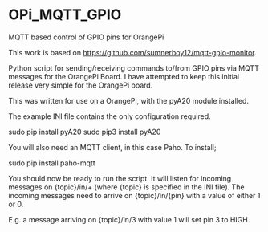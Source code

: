 # OPi_MQTT_GPIO
MQTT based control of GPIO pins for OrangePi

This work is based on https://github.com/sumnerboy12/mqtt-gpio-monitor. 

Python script for sending/receiving commands to/from GPIO pins via MQTT messages for the OrangePi Board. I have attempted to keep this initial release very simple for the OrangePi board.

This was written for use on a OrangePi, with the pyA20 module installed. 

The example INI file contains the only configuration required. 

sudo pip install pyA20
sudo pip3 install pyA20

You will also need an MQTT client, in this case Paho. To install;

sudo pip install paho-mqtt

You should now be ready to run the script. It will listen for incoming messages on 
{topic}/in/+ (where {topic} is specified in the INI file). 
The incoming messages need to arrive on {topic}/in/{pin} with a value of either 1 or 0.

E.g. a message arriving on {topic}/in/3 with value 1 will set pin 3 to HIGH.


